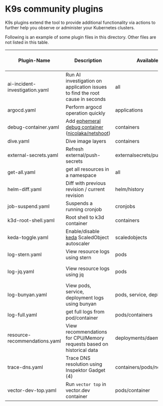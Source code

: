 # K9s community plugins

K9s plugins extend the tool to provide additional functionality via actions to further help you observe or administer your Kubernetes clusters.

Following is an example of some plugin files in this directory. Other files are not listed in this table.

| Plugin-Name                    | Description                                                                  | Available on Views                  | Shortcut  | Kubectl plugin, external dependencies                                                 |
| ------------------------------ | ---------------------------------------------------------------------------- | ----------------------------------- |-----------| ------------------------------------------------------------------------------------- |
| ai-incident-investigation.yaml | Run AI investigation on application issues to find the root cause in seconds | all                                 | Shift-h/o | [HolmesGPT](https://github.com/robusta-dev/holmesgpt)                                 |
| argocd.yaml                    | Perform argocd operation quickly                                             | applications                        | Shift-r   | [ArgoCD](https://argo-cd.readthedocs.io/en/stable/getting_started/)                   |
| debug-container.yaml           | Add [ephemeral debug container](1)<br>([nicolaka/netshoot](2))               | containers                          | Shift-d   |                                                                                       |
| dive.yaml                      | Dive image layers                                                            | containers                          | d         | [Dive](https://github.com/wagoodman/dive)                                             |
| external-secrets.yaml          | Refresh external/push-secrets                                                | externalsecrets/pushsecrets         | Shift-R   |                                                                                       |
| get-all.yaml                   | get all resources in a namespace                                             | all                                 | g         | [Krew](https://krew.sigs.k8s.io/), [ketall](https://github.com/corneliusweig/ketall/) |
| helm-diff.yaml                 | Diff with previous revision / current revision                               | helm/history                        | Shift-D/Q | [helm-diff](https://github.com/databus23/helm-diff)                                   |
| job-suspend.yaml               | Suspends a running cronjob                                                   | cronjobs                            | Ctrl-s    |                                                                                       |
| k3d-root-shell.yaml            | Root shell to k3d container                                                  | containers                          | Shift-s   | [jq](https://stedolan.github.io/jq/)                                                  |
| keda-toggle.yaml               | Enable/disable [keda](3) ScaledObject autoscaler                             | scaledobjects                       | Ctrl-N    |                                                                                       |
| log-stern.yaml                 | View resource logs using stern                                               | pods                                | Ctrl-l    |                                                                                       |
| log-jq.yaml                    | View resource logs using jq                                                  | pods                                | Ctrl-j    | kubectl-plugins/kubectl-jq                                                            |
| log-bunyan.yaml                    | View pods, service, deployment logs using bunyan                                                  | pods, service, deployment                                | Ctrl-l    | [Bunyan](https://www.npmjs.com/package/bunyan)                                                         |
| log-full.yaml                  | get full logs from pod/container                                             | pods/containers                     | Ctrl-l    |                                                                                       |
| resource-recommendations.yaml  | View recommendations for CPU/Memory requests based on historical data        | deployments/daemonsets/statefulsets | Shift-k   | [Robusta KRR](https://github.com/robusta-dev/krr)                                     |
| trace-dns.yaml                 | Trace DNS resolution using Inspektor Gadget (4)                              | containers/pods/nodes               | Shift-d   |                                                                                       |
| vector-dev-top.yaml            | Run `vector top` in vector.dev container                                     | pods/container                      | h         | [vector top](https://vector.dev/highlights/2020-12-23-vector-top/)                    |

[1]: https://kubernetes.io/docs/tasks/debug/debug-application/debug-running-pod/#ephemeral-container
[2]: https://github.com/nicolaka/netshoot
[3]: https://keda.sh/
[4]: https://inspektor-gadget.io/
